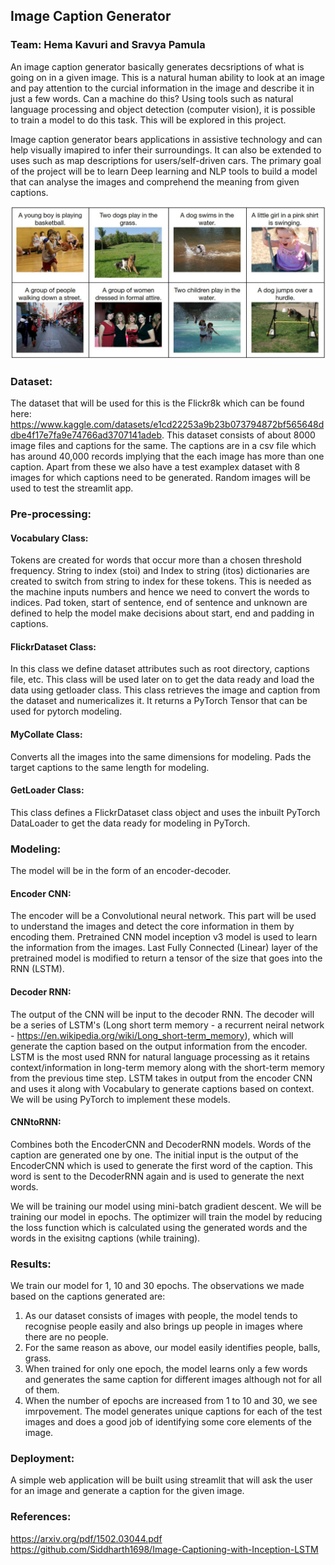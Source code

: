 
## Image Caption Generator

### Team: Hema Kavuri and Sravya Pamula

An image caption generator basically generates decsriptions of what is going on in a given image. This is a natural human ability to look at an image and pay attention to the curcial information in the image and describe it in just a few words. Can a machine do this? Using tools such as natural language processing and object detection (computer vision), it is possible to train a model to do this task. This will be explored in this project.

Image caption generator bears applications in assistive technology and can help visually imapired to infer their surroundings. It can also be extended to uses such as map descriptions for users/self-driven cars. The primary goal of the project will be to learn Deep learning and NLP tools to build a model that can analyse the images and comprehend the meaning from given captions.

<img src="draftproposalimage.jpg" width="800"/>

### Dataset:

The dataset that will be used for this is the Flickr8k which can be found here: https://www.kaggle.com/datasets/e1cd22253a9b23b073794872bf565648ddbe4f17e7fa9e74766ad3707141adeb. This dataset consists of about 8000 image files and captions for the same. The captions are in a csv file which has around 40,000 records implying that the each image has more than one caption. 
Apart from these we also have a test examplex dataset with 8 images for which captions need to be generated. Random images will be used to test the streamlit app. 

### Pre-processing:

#### Vocabulary Class: 
Tokens are created for words that occur more than a chosen threshold frequency. String to index (stoi) and Index to string (itos) dictionaries are created to switch from string to index for these tokens. This is needed as the machine inputs numbers and hence we need to convert the words to indices. Pad token, start of sentence, end of sentence and unknown are defined to help the model make decisions about start, end and padding in captions. 

#### FlickrDataset Class: 
In this class we define dataset attributes such as root directory, captions file, etc. This class will be used later on to get the data ready and load the data using getloader class. This class retrieves the image and caption from the dataset and numericalizes it. It returns a PyTorch Tensor that can be used for pytorch modeling. 

#### MyCollate Class:
Converts all the images into the same dimensions for modeling. Pads the target captions to the same length for modeling.

#### GetLoader Class: 
This class defines a FlickrDataset class object and uses the inbuilt PyTorch DataLoader to get the data ready for modeling in PyTorch.

### Modeling:
The model will be in the form of an encoder-decoder. 

#### Encoder CNN:
The encoder will be a Convolutional neural network. This part will be used to understand the images and detect the core information in them by encoding them. Pretrained CNN model inception v3 model is used to learn the information from the images. Last Fully Connected (Linear) layer of the pretrained model is modified to return a tensor of the size that goes into the RNN (LSTM).

#### Decoder RNN: 
The output of the CNN will be input to the decoder RNN. The decoder will be a series of LSTM's (Long short term memory - a recurrent neiral network - https://en.wikipedia.org/wiki/Long_short-term_memory), which will generate the caption based on the output information from the encoder. LSTM is the most used RNN for natural language processing as it retains context/information in long-term memory along with the short-term memory from the previous time step. LSTM takes in output from the encoder CNN and uses it along with Vocabulary to generate captions based on context. We will be using PyTorch to implement these models.

#### CNNtoRNN: 
Combines both the EncoderCNN and DecoderRNN models. Words of the caption are generated one by one. The initial input is the output of the EncoderCNN which is used to generate the first word of the caption. This word is sent to the DecoderRNN again and is used to generate the next words. 

We will be training our model using mini-batch gradient descent. We will be training our model in epochs. The optimizer will train the model by reducing the loss function which is calculated using the generated words and the words in the exisitng captions (while training).

### Results:

We train our model for 1, 10 and 30 epochs. The observations we made based on the captions generated are:

1. As our dataset consists of images with people, the model tends to recognise people easily and also brings up people in images where there are no people. 
2. For the same reason as above, our model easily identifies people, balls, grass. 
3. When trained for only one epoch, the model learns only a few words and generates the same caption for different images although not for all of them. 
4. When the number of epochs are increased from 1 to 10 and 30, we see imrpovement. The model generates unique captions for each of the test images and does a good job of identifying some core elements of the image.  


### Deployment:
A simple web application will be built using streamlit that will ask the user for an image and generate a caption for the given image.

### References:

https://arxiv.org/pdf/1502.03044.pdf
https://github.com/Siddharth1698/Image-Captioning-with-Inception-LSTM
